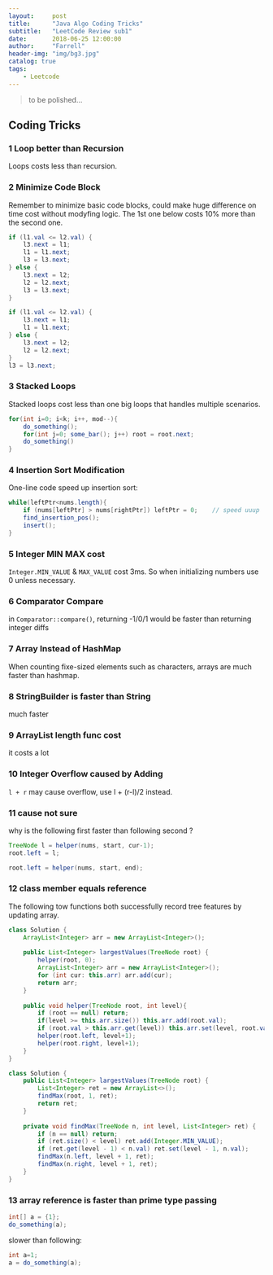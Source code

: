 ```yaml
---
layout:     post
title:      "Java Algo Coding Tricks"
subtitle:   "LeetCode Review sub1"
date:       2018-06-25 12:00:00
author:     "Farrell"
header-img: "img/bg3.jpg"
catalog: true
tags:
    - Leetcode
---
```


> to be polished...

## Coding Tricks

### <span id="loopNoRecursion">1 Loop better than Recursion</span>
Loops costs less than recursion.

### <span id="miniCodeBlock">2 Minimize Code Block</span>
Remember to minimize basic code blocks, could make huge difference on time cost without modyfing logic. The 1st one below costs 10% more than the second one.
```java
if (l1.val <= l2.val) {
    l3.next = l1;
    l1 = l1.next;
    l3 = l3.next;
} else {
    l3.next = l2;
    l2 = l2.next;
	l3 = l3.next;
}
```
```java
if (l1.val <= l2.val) {
    l3.next = l1;
    l1 = l1.next;
} else {
    l3.next = l2;
    l2 = l2.next;
}
l3 = l3.next;
```

### <span id="stackedLoop">3 Stacked Loops</span>
Stacked loops cost less than one big loops that handles multiple scenarios.
```java
for(int i=0; i<k; i++, mod--){
    do_something();
    for(int j=0; some_bar(); j++) root = root.next;
    do_something()
}
```

### <span id="insertionSortModification">4 Insertion Sort Modification</span>
One-line code speed up insertion sort:
```java
while(leftPtr<nums.length){
	if (nums[leftPtr] > nums[rightPtr]) leftPtr = 0;	// speed uuup
	find_insertion_pos();
	insert();
}
```

### <span id="MINMAX_VALUE"> 5 Integer MIN MAX cost</span>
`Integer.MIN_VALUE` & `MAX_VALUE` cost 3ms. So when initializing numbers use 0 unless necessary.

### <span id="ComparatorCompare"> 6 Comparator Compare</span>
in `Comparator::compare()`, returning -1/0/1 would be faster than returning integer diffs


### <span id="useArrayNotMap"> 7 Array Instead of HashMap</span>
When counting fixe-sized elements such as characters, arrays are much faster than hashmap.

### <span id="StringBuilderNotString"> 8 StringBuilder is faster than String</span>
much faster

### <span id="arrayLengthCost"> 9 ArrayList length func cost</span>
it costs a lot

### <span id="addOverflowsInteger"> 10 Integer Overflow caused by Adding</span>
`l + r` may cause overflow, use l + (r-l)/2 instead.

### <span id="..."> 11 cause not sure </span>
why is the following first faster than following second ?
```java
TreeNode l = helper(nums, start, cur-1);
root.left = l;
```
```java
root.left = helper(nums, start, end);
```

### <span id="classMemberEqualsRef"> 12 class member equals reference</span>
The following tow functions both successfully record tree features by updating array.
```java
class Solution {
    ArrayList<Integer> arr = new ArrayList<Integer>();
    
    public List<Integer> largestValues(TreeNode root) {
        helper(root, 0);
        ArrayList<Integer> arr = new ArrayList<Integer>();
        for (int cur: this.arr) arr.add(cur);
        return arr;
    }
    
    public void helper(TreeNode root, int level){
        if (root == null) return;
        if(level >= this.arr.size()) this.arr.add(root.val);
        if (root.val > this.arr.get(level)) this.arr.set(level, root.val);
        helper(root.left, level+1);
        helper(root.right, level+1);
    }
}
```

```java
class Solution {
    public List<Integer> largestValues(TreeNode root) {
        List<Integer> ret = new ArrayList<>();
        findMax(root, 1, ret);
        return ret;
    }
    
    private void findMax(TreeNode n, int level, List<Integer> ret) {
        if (n == null) return;
        if (ret.size() < level) ret.add(Integer.MIN_VALUE);
        if (ret.get(level - 1) < n.val) ret.set(level - 1, n.val);
        findMax(n.left, level + 1, ret);
        findMax(n.right, level + 1, ret);
    }
}
```

### <span id="arrayRefFasterThanPrimePassing"> 13 array reference is faster than prime type passing</span>
```java
int[] a = {1};
do_something(a);
```

slower than following:
```java
int a=1;
a = do_something(a);
```
